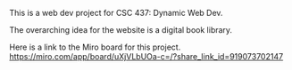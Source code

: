 This is a web dev project for CSC 437: Dynamic Web Dev.

The overarching idea for the website is a digital book library.

Here is a link to the Miro board for this project.
https://miro.com/app/board/uXjVLbUOa-c=/?share_link_id=919073702147
